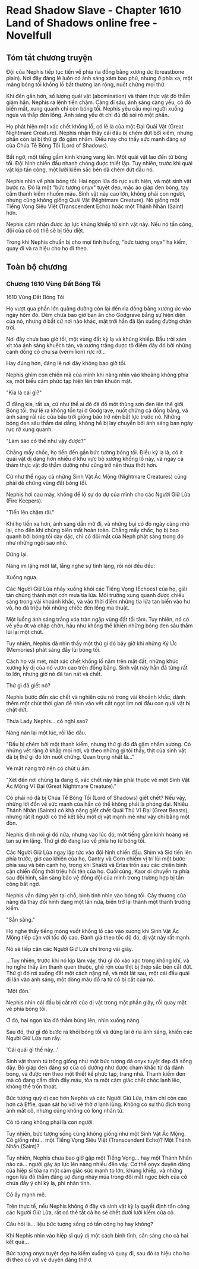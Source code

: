 # Read Shadow Slave - Chapter 1610 Land of Shadows online free - Novelfull

## Tóm tắt chương truyện

Đội của Nephis tiếp tục tiến về phía rìa đồng bằng xương ức (breastbone plain). Nơi đây đáng lẽ luôn có ánh sáng xám bao phủ, nhưng ở phía xa, một mảng bóng tối khổng lồ bất thường lan rộng, nuốt chửng mọi thứ.

Khi đến gần hơn, số lượng quái vật (abomination) và thảm thực vật đỏ thẫm giảm hẳn. Nephis ra lệnh tiến chậm. Càng đi sâu, ánh sáng càng yếu, cỏ đỏ biến mất, xung quanh chỉ còn bóng tối. Nephis yêu cầu mọi người xuống ngựa và thắp đèn lồng. Ánh sáng yếu ớt chỉ đủ để soi rõ một phần.

Họ phát hiện một xác chết khổng lồ, có lẽ là của một Đại Quái Vật (Great Nightmare Creature). Nephis nhận thấy cái đầu bị chém đứt bởi kiếm, nhưng phần còn lại bị thứ gì đó gặm nhấm. Điều này cho thấy sức mạnh đáng sợ của Chúa Tể Bóng Tối (Lord of Shadows).

Bất ngờ, một tiếng gầm kinh khủng vang lên. Một quái vật lao đến từ bóng tối. Đội hình chiến đấu nhanh chóng được thiết lập. Tuy nhiên, trước khi quái vật kịp tấn công, một lưỡi kiếm sắc bén đã chém đứt đầu nó.

Nephis nhìn về phía bóng tối. Hai ngọn lửa đỏ rực xuất hiện, và một sinh vật bước ra. Đó là một "bức tượng onyx" tuyệt đẹp, mặc áo giáp đen bóng, tay cầm thanh kiếm nhuốm máu. Sinh vật này cao lớn, không phải con người, nhưng cũng không giống Quái Vật (Nightmare Creature). Nó giống một Tiếng Vọng Siêu Việt (Transcendent Echo) hoặc một Thánh Nhân (Saint) hơn.

Nephis cảm nhận được áp lực khủng khiếp từ sinh vật này. Nếu nó tấn công, đội của cô có thể sẽ bị tiêu diệt.

Trong khi Nephis chuẩn bị cho mọi tình huống, "bức tượng onyx" hạ kiếm, quay đi và ra hiệu cho họ đi theo.

## Toàn bộ chương

### Chương 1610 Vùng Đất Bóng Tối

1610 Vùng Đất Bóng Tối

Họ vượt qua phần lớn quãng đường còn lại đến rìa đồng bằng xương ức vào ngày hôm đó. Đêm chưa bao giờ ban ân cho Godgrave bằng sự hiện diện của nó, nhưng ở bất cứ nơi nào khác, mặt trời hẳn đã lặn xuống đường chân trời.

Nơi đây chưa bao giờ tối, một vùng đất kỳ lạ và khủng khiếp. Bầu trời xám xịt tỏa ánh sáng khuếch tán, và xương trắng được tô điểm đây đó bởi những cánh đồng cỏ chu sa (vermilion) rực rỡ…

Hay đúng hơn, đáng lẽ nơi đây không bao giờ tối.

Nephis ghìm con chiến mã của mình khi nàng nhìn vào khoảng không phía xa, một biểu cảm phức tạp hiện lên trên khuôn mặt.

"Kia là cái gì?"

Ở đằng kia, rất xa, cứ như thể ai đó đã đổ một thùng sơn đen lên thế giới. Bóng tối, thứ lẽ ra không tồn tại ở Godgrave, nuốt chửng cả đồng bằng, và ánh sáng rải rác của bầu trời giông bão trở nên bất lực trước nó. Những bóng đen sâu thẳm dai dẳng, không hề bị lay chuyển bởi ánh sáng ban ngày rực rỡ xung quanh.

"Làm sao có thể như vậy được?"

Chẳng mấy chốc, họ tiến đến gần bức tường bóng tối. Điều kỳ lạ là, có ít quái vật dị dạng hơn nhiều ở khu vực bộ xương khổng lồ này, và ngay cả thảm thực vật đỏ thẫm dường như cũng trở nên thưa thớt hơn.

Cứ như thể ngay cả những Sinh Vật Ác Mộng (Nightmare Creatures) cũng phải dè chừng vùng đất bóng tối.

Nephis hơi cau mày, không để lộ sự do dự của mình cho các Người Giữ Lửa (Fire Keepers).

"Tiến lên chậm rãi."

Khi họ tiến xa hơn, ánh sáng dần mờ đi, và những bụi cỏ đỏ ngày càng nhỏ lại, cho đến khi chúng biến mất hoàn toàn. Chẳng mấy chốc, họ bị bao quanh bởi bóng tối dày đặc, chỉ có đôi mắt của Neph phát sáng trong đó như những ngôi sao nhỏ.

Dừng lại.

Nàng im lặng một lát, lắng nghe sự tĩnh lặng, rồi nói đều đều:

Xuống ngựa.

Các Người Giữ Lửa nhảy xuống khỏi các Tiếng Vọng (Echoes) của họ, giải tán chúng thành một cơn mưa tia lửa. Môi trường xung quanh được chiếu sáng trong vài khoảnh khắc, và vào thời điểm những tia lửa tan biến vào hư vô, họ đã triệu hồi những chiếc đèn lồng ma thuật.

Một luồng ánh sáng trắng xóa tràn ngập vùng đất tối tăm. Tuy nhiên, nó có vẻ yếu ớt và chập chờn, hầu như không thể khiến những bóng đen sâu thẳm lùi lại một chút.

Tuy nhiên, Nephis đã nhìn thấy một thứ gì đó bây giờ khi những Ký Ức (Memories) phát sáng đẩy lùi bóng tối.

Cách họ vài mét, một xác chết khổng lồ nằm trên mặt đất, những khúc xương kỳ dị của nó vươn cao trên đồng bằng. Sinh vật này hẳn đã từng rất to lớn, nhưng giờ nó đã tan nát và chết.

Thứ gì đã giết nó?

Nephis bước đến xác chết và nghiên cứu nó trong vài khoảnh khắc, dành thêm một chút thời gian để nhìn vào vết cắt ngọt lịm nơi đầu con quái vật bị chặt đứt.

Thưa Lady Nephis… cô nghĩ sao?

Nàng nán lại một lúc, rồi lắc đầu.

"Đầu bị chém bởi một thanh kiếm, nhưng thứ gì đó đã gặm nhấm xương. Có những vết răng ở khắp mọi nơi, và theo những gì tôi thấy, thịt của sinh vật đã bị thứ gì đó lớn nuốt chửng. Quan trọng nhất là…"

Vẻ mặt nàng trở nên có chút u ám.

"Xét đến nơi chúng ta đang ở, xác chết này hẳn phải thuộc về một Sinh Vật Ác Mộng Vĩ Đại (Great Nightmare Creature)."

Có phải nó đã bị Chúa Tể Bóng Tối (Lord of Shadows) giết chết? Nếu vậy, những lời đồn về sức mạnh của hắn có thể không phải là phóng đại. Nhiều Thánh Nhân (Saints) có khả năng giết chết Quái Thú Vĩ Đại (Great Beasts), nhưng rất ít người có thể kết liễu một dị vật mạnh mẽ như vậy chỉ bằng một đòn.

Nephis định nói gì đó nữa, nhưng vào lúc đó, một tiếng gầm kinh hoàng xé tan sự im lặng. Thứ gì đó đang lao về phía họ từ bóng tối.

Các Người Giữ Lửa ngay lập tức vào đội hình chiến đấu. Shim và Sid tiến lên phía trước, giơ cao khiên của họ, Gantry và Gorn chiếm vị trí lùi một bước phía sau và bên cạnh họ, trong khi Shakti và Erlas trốn sau các chiến binh cận chiến đồng thời triệu hồi tên của họ. Cuối cùng, Kaor di chuyển ra phía sau đội hình, sẵn sàng bảo vệ đồng đội của mình trong trường hợp bị tấn công bất ngờ.

Nephis vẫn đứng yên tại chỗ, bình tĩnh nhìn vào bóng tối. Cây thương của nàng đã thay đổi hình dạng một lần nữa, biến trở lại thành một thanh trường kiếm.

"Sẵn sàng."

Họ nghe thấy tiếng móng vuốt khổng lồ cào vào xương khi Sinh Vật Ác Mộng tiếp cận với tốc độ cao. Đánh giá theo tốc độ đó, dị vật này rất mạnh.

Nó sẽ tiếp cận các Người Giữ Lửa chỉ trong vài giây.

…Tuy nhiên, trước khi nó kịp làm vậy, thứ gì đó xào xạc trong không khí, và họ nghe thấy âm thanh quen thuộc, ghê rợn của thịt bị thép sắc bén cắt đứt. Thứ gì đó rơi xuống đất một cách nặng nề, và một lát sau, một cái đầu quái dị lăn vào ánh sáng, một dòng máu đổ ra từ cổ bị cắt của nó.

'Một đòn.'

Nephis nhìn cái đầu bị cắt rời của dị vật trong một phần giây, rồi quay mặt về phía bóng tối.

Ở đó, hai ngọn lửa đỏ thẫm bùng lên, nhìn xuống nàng.

Sau đó, thứ gì đó bước ra khỏi bóng tối và dừng lại ở rìa ánh sáng, khiến các Người Giữ Lửa run rẩy.

'Cái quái gì thế này…'

Sinh vật thanh tú trông giống như một bức tượng đá onyx tuyệt đẹp đã sống dậy. Bộ giáp đen đáng sợ của cô dường như được chạm khắc từ đá đánh bóng, và được rèn theo một thiết kế phức tạp, trang nhã. Thanh kiếm đen mà cô đang cầm dính đầy máu, tỏa ra một cảm giác chết chóc lạnh lẽo, không thể trốn thoát.

Bức tượng quỷ dị cao hơn Nephis và các Người Giữ Lửa, thậm chí còn cao hơn cả Effie, quan sát họ với vẻ thờ ơ lạnh lùng. Không có sự thù địch trong ánh mắt cô, nhưng cũng không có lòng nhân từ.

Cô rõ ràng không phải là con người.

Tuy nhiên, bức tượng sống cũng không giống như một Sinh Vật Ác Mộng. Cô giống như… một Tiếng Vọng Siêu Việt (Transcendent Echo)? Một Thánh Nhân (Saint)?

Tuy nhiên, Nephis chưa bao giờ gặp một Tiếng Vọng… hay một Thánh Nhân nào cả… người gây áp lực lên nàng nhiều đến vậy. Cơ thể onyx duyên dáng của hiệp sĩ tỏa ra một cảm giác sức mạnh to lớn, khủng khiếp, và những ngọn lửa đỏ thẫm đáng sợ đang nhảy múa trong đôi mắt ngọc bích của cô chứa đầy ý chí kỳ lạ, phi nhân tính.

Cô ấy mạnh mẽ.

Trên thực tế, nếu Nephis không ở đây và sinh vật kỳ lạ quyết định tấn công các Người Giữ Lửa, rất có thể tất cả họ sẽ chết dưới lưỡi kiếm của cô.

Câu hỏi là… liệu bức tượng sống có tấn công họ hay không?

Khi Nephis nhìn vào hiệp sĩ quỷ dị một cách bình tĩnh, sẵn sàng cho cả hai kết quả…

Bức tượng onyx tuyệt đẹp hạ kiếm xuống và quay đi, sau đó ra hiệu cho họ đi theo cô với vẻ duyên dáng thờ ơ.